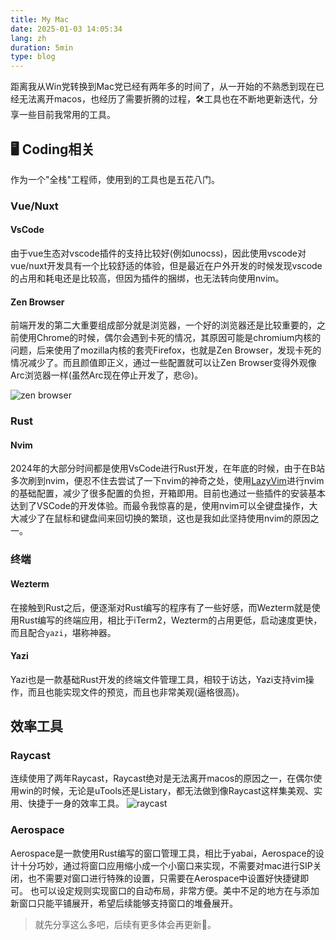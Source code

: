 ```yaml
---
title: My Mac
date: 2025-01-03 14:05:34
lang: zh
duration: 5min
type: blog
---
```


距离我从Win党转换到Mac党已经有两年多的时间了，从一开始的不熟悉到现在已经无法离开macos，也经历了需要折腾的过程，🛠工具也在不断地更新迭代，分享一些目前我常用的工具。

## 🖥 Coding相关

作为一个"全栈"工程师，使用到的工具也是五花八门。

### Vue/Nuxt

#### VsCode

由于vue生态对vscode插件的支持比较好(例如unocss)，因此使用vscode对vue/nuxt开发具有一个比较舒适的体验，但是最近在户外开发的时候发现vscode的占用和耗电还是比较高，但因为插件的捆绑，也无法转向使用nvim。

#### Zen Browser

前端开发的第二大重要组成部分就是浏览器，一个好的浏览器还是比较重要的，之前使用Chrome的时候，偶尔会遇到卡死的情况，其原因可能是chromium内核的问题，后来使用了mozilla内核的套壳Firefox，也就是Zen Browser，发现卡死的情况减少了。而且颜值即正义，通过一些配置就可以让Zen Browser变得外观像Arc浏览器一样(虽然Arc现在停止开发了，悲😢)。

![zen browser](/images/mac-zen-browser.png)

### Rust

#### Nvim

2024年的大部分时间都是使用VsCode进行Rust开发，在年底的时候，由于在B站多次刷到nvim，便忍不住去尝试了一下nvim的神奇之处，使用[LazyVim](https://www.lazyvim.org/)进行nvim的基础配置，减少了很多配置的负担，开箱即用。目前也通过一些插件的安装基本达到了VSCode的开发体验。而最令我惊喜的是，使用nvim可以全键盘操作，大大减少了在鼠标和键盘间来回切换的繁琐，这也是我如此坚持使用nvim的原因之一。

### 终端

#### Wezterm

在接触到Rust之后，便逐渐对Rust编写的程序有了一些好感，而Wezterm就是使用Rust编写的终端应用，相比于iTerm2，Wezterm的占用更低，启动速度更快，而且配合`yazi`，堪称神器。

#### Yazi

Yazi也是一款基础Rust开发的终端文件管理工具，相较于访达，Yazi支持vim操作，而且也能实现文件的预览，而且也非常美观(逼格很高)。

## 效率工具

### Raycast

连续使用了两年Raycast，Raycast绝对是无法离开macos的原因之一，在偶尔使用win的时候，无论是uTools还是Listary，都无法做到像Raycast这样集美观、实用、快捷于一身的效率工具。
![raycast](/images/mac-raycast.png)

### Aerospace

Aerospace是一款使用Rust编写的窗口管理工具，相比于yabai，Aerospace的设计十分巧妙，通过将窗口应用缩小成一个小窗口来实现，不需要对mac进行SIP关闭，也不需要对窗口进行特殊的设置，只需要在Aerospace中设置好快捷键即可。
也可以设定规则实现窗口的自动布局，非常方便。美中不足的地方在与添加新窗口只能平铺展开，希望后续能够支持窗口的堆叠展开。

> 就先分享这么多吧，后续有更多体会再更新🥳。
